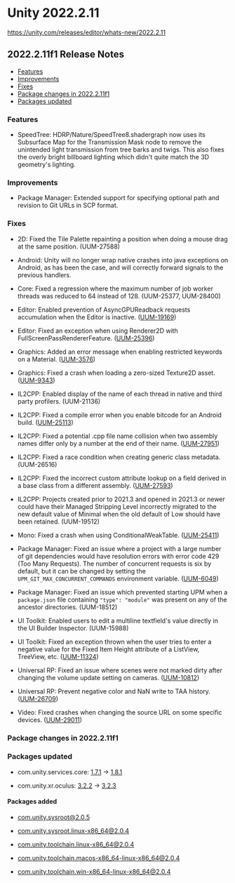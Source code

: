 # Unity 2022.2.11

https://unity.com/releases/editor/whats-new/2022.2.11

## 2022.2.11f1 Release Notes

- [Features](#features)
- [Improvements](#improvements)
- [Fixes](#fixes)
- [Package changes in 2022.2.11f1](#package-changes-in-2022211f1)
- [Packages updated](#packages-updated)


### Features

*   SpeedTree: HDRP/Nature/SpeedTree8.shadergraph now uses its Subsurface Map for the Transmission Mask node to remove the unintended light transmission from tree barks and twigs. This also fixes the overly bright billboard lighting which didn't quite match the 3D geometry's lighting.

### Improvements

*   Package Manager: Extended support for specifying optional path and revision to Git URLs in SCP format.

### Fixes

*   2D: Fixed the Tile Palette repainting a position when doing a mouse drag at the same position. (UUM-27588)
    
*   Android: Unity will no longer wrap native crashes into java exceptions on Android, as has been the case, and will correctly forward signals to the previous handlers.
    
*   Core: Fixed a regression where the maximum number of job worker threads was reduced to 64 instead of 128. (UUM-25377, UUM-28400)
    
*   Editor: Enabled prevention of AsyncGPUReadback requests accumulation when the Editor is inactive. ([UUM-19169](https://issuetracker.unity3d.com/issues/gameobject-with-asyncgpureadback-class-in-the-script-leaks-memory-when-the-editor-is-running-in-the-background))
    
*   Editor: Fixed an exception when using Renderer2D with FullScreenPassRendererFeature. ([UUM-25396](https://issuetracker.unity3d.com/issues/argumentnullexception-value-cannot-be-null-dot-error-when-using-the-post-processing-feature-full-screen-pass-renderer-feature-together-with-the-2d-renderer))
    
*   Graphics: Added an error message when enabling restricted keywords on a Material. ([UUM-3576](https://issuetracker.unity3d.com/issues/crash-on-vkgetinstanceprocaddr-and-drawbuffersbatchmodeenabling-with-keyword-instancing-on-when-using-vulkan-opengles-and-metal))
    
*   Graphics: Fixed a crash when loading a zero-sized Texture2D asset. ([UUM-9343](https://issuetracker.unity3d.com/issues/editor-crashes-when-importing-font-material-asset))
    
*   IL2CPP: Enabled display of the name of each thread in native and third party profilers. (UUM-21136)
    
*   IL2CPP: Fixed a compile error when you enable bitcode for an Android build. ([UUM-25113](https://issuetracker.unity3d.com/issues/an-undefined-symbol-error-is-thrown-when-building-with-the-fembed-bitcode-flag))
    
*   IL2CPP: Fixed a potential .cpp file name collision when two assembly names differ only by a number at the end of their name. ([UUM-27951](https://issuetracker.unity3d.com/issues/il2cpp-build-can-fail-when-2-assembly-definitions-have-similar-names))
    
*   IL2CPP: Fixed a race condition when creating generic class metadata. (UUM-26516)
    
*   IL2CPP: Fixed the incorrect custom attribute lookup on a field derived in a base class from a different assembly. ([UUM-27593](https://issuetracker.unity3d.com/issues/il2cpp-throws-errors-when-using-custom-attributes))
    
*   IL2CPP: Projects created prior to 2021.3 and opened in 2021.3 or newer could have their Managed Stripping Level incorrectly migrated to the new default value of Minimal when the old default of Low should have been retained. (UUM-19512)
    
*   Mono: Fixed a crash when using ConditionalWeakTable. ([UUM-25411](https://issuetracker.unity3d.com/issues/crashes-on-garbagecollector-collectincremental-when-entering-the-play-mode))
    
*   Package Manager: Fixed an issue where a project with a large number of git dependencies would have resolution errors with error code 429 (Too Many Requests). The number of concurrent requests is six by default, but it can be changed by setting the `UPM_GIT_MAX_CONCURRENT_COMMANDS` environment variable. ([UUM-6049](https://issuetracker.unity3d.com/issues/rpc-failed-http-429-curl-22-the-requested-url-returned-error-429-error-message-appears-when-executing-git-commands))
    
*   Package Manager: Fixed an issue which prevented starting UPM when a `package.json` file containing `"type": "module"` was present on any of the ancestor directories. (UUM-18512)
    
*   UI Toolkit: Enabled users to edit a multiline textfield's value directly in the UI Builder Inspector. (UUM-15988)
    
*   UI Toolkit: Fixed an exception thrown when the user tries to enter a negative value for the Fixed Item Height attribute of a ListView, TreeView, etc. ([UUM-11324](https://issuetracker.unity3d.com/issues/argumentoutofrangeexception-value-needs-to-be-positive-for-virtualization-is-thrown-when-adjusting-fixed-item-height-into-the-negatives))
    
*   Universal RP: Fixed an issue where scenes were not marked dirty after changing the volume update setting on cameras. ([UUM-10812](https://issuetracker.unity3d.com/issues/urp-scene-is-not-marked-as-dirty-when-volume-update-mode))
    
*   Universal RP: Prevent negative color and NaN write to TAA history. ([UUM-26709](https://issuetracker.unity3d.com/issues/temporal-anti-aliasing-taa-produces-severe-artifacting-when-quality-set-to-very-high))
    
*   Video: Fixed crashes when changing the source URL on some specific devices. ([UUM-29011](https://issuetracker.unity3d.com/issues/android-application-crashes-when-changing-the-source-url-of-a-video-player-in-android-v2))
    

### Package changes in 2022.2.11f1

### Packages updated

*   com.unity.services.core: [1.7.1](https://docs.unity3d.com/Packages/com.unity.services.core@1.7//changelog/CHANGELOG.html) → [1.8.1](https://docs.unity3d.com/Packages/com.unity.services.core@1.8//changelog/CHANGELOG.html)
    
*   com.unity.xr.oculus: [3.2.2](https://docs.unity3d.com/Packages/com.unity.xr.oculus@3.2//changelog/CHANGELOG.html) → [3.2.3](https://docs.unity3d.com/Packages/com.unity.xr.oculus@3.2//changelog/CHANGELOG.html)
    

#### Packages added

*   [com.unity.sysroot@2.0.5](https://docs.unity3d.com/Packages/com.unity.sysroot@2.0//changelog/CHANGELOG.html)
    
*   [com.unity.sysroot.linux-x86\_64@2.0.4](https://docs.unity3d.com/Packages/com.unity.sysroot.linux-x86_64@2.0//changelog/CHANGELOG.html)
    
*   [com.unity.toolchain.linux-x86\_64@2.0.4](https://docs.unity3d.com/Packages/com.unity.toolchain.linux-x86_64@2.0//changelog/CHANGELOG.html)
    
*   [com.unity.toolchain.macos-x86\_64-linux-x86\_64@2.0.4](https://docs.unity3d.com/Packages/com.unity.toolchain.macos-x86_64-linux-x86_64@2.0//changelog/CHANGELOG.html)
    
*   [com.unity.toolchain.win-x86\_64-linux-x86\_64@2.0.4](https://docs.unity3d.com/Packages/com.unity.toolchain.win-x86_64-linux-x86_64@2.0//changelog/CHANGELOG.html)